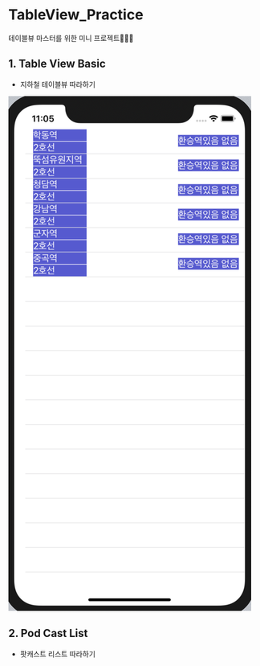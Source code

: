 # TableView_Practice
테이블뷰 마스터를 위한 미니 프로젝트👩🏻‍🎓



## 1. Table View Basic

* 지하철 테이블뷰 따라하기

![지하철앱 테이블뷰](https://github.com/SROO0524/TableView_Practice/blob/master/Image/TableView_1.png)



## 2. Pod Cast List 

* 팟캐스트 리스트 따라하기

  


